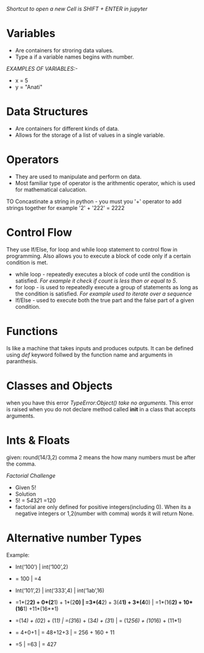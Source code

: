*Shortcut to open a new Cell is SHIFT + ENTER in jupyter*

# Variables
- Are containers for stroring data values.
- Type a if a variable names begins with number.

*EXAMPLES OF VARIABLES:-*
- x = 5
- y = "Anati"


# Data Structures
- Are containers for different kinds of data. 
- Allows for the storage of a list of values in a single variable.

# Operators
- They are used to manipulate and perform on data.
- Most familiar type of operator is the arithmentic operator, which is used for mathematical calucation.

TO Concastinate a string in python - you must you '+' operator to add strings together for example '2' + '222' = 2222

# Control Flow
They use If/Else, for loop and while loop statement to control flow in programming. Also allows you to execute a block of code only if a certain condition is met.
- while loop - repeatedly executes a block of code until the condition is satisfied. *For example it check if count is less than or equal to 5*.
- for loop -  is used to repeatedly execute a group of statements as long as the condition is satisfied. *For example used to iterate over a sequence*
- If/Else -  used to execute both the true part and the false part of a given condition. 

# Functions
Is like a machine that  takes inputs and produces outputs. It can be defined using *def* keyword follwed by the function name and arguments in paranthesis.

# Classes and Objects
when you have this error *TypeError:Object() take no arguments*. This error is raised when you do not declare method called __init__ in a class that accepts arguments.


# Ints & Floats
given:  round(14/3,2) comma 2 means the how many numbers must be after the comma.

*Factorial Challenge*
- Given 5!
- Solution 
- 5! = 5*4*3*2*1 =120
- factorial are only defined for positive integers(including 0). When its a negative integers or 1,2(number with comma) words it will return None.

# Alternative number Types
Example:
- Int(‘100’)		  |	int(‘100’,2)
- = 100				  |   =4
 
- Int(‘101’,2)		                        |		int(‘333’,4)		                         |      int(‘1ab’,16)
- =1*(2**2) + 0*(2**1) + 1*(2**0)           |	    =3*(4**2) + 3(4**1) + 3*(4**0)	             |  	=1*(16**2) + 10*(16**1) +11*(16**1)
- =(1*4) + (0*2) + (1*1)			        |       =(3*16) + (3*4) + (3*1)		                 |      = (1*256) + (10*16) + (11*1)
- = 4+0+1			                        |     	= 48+12+3			                         |     	= 256 + 160 + 11
- =5				                        |       =63                                          |      = 427




